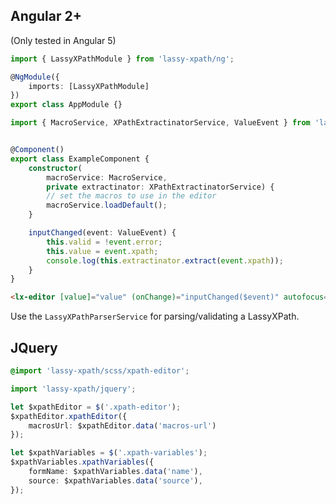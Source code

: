 ## Angular 2+

(Only tested in Angular 5)

```typescript
import { LassyXPathModule } from 'lassy-xpath/ng';

@NgModule({
    imports: [LassyXPathModule]
})
export class AppModule {}
```

```typescript
import { MacroService, XPathExtractinatorService, ValueEvent } from 'lassy-xpath/ng';


@Component()
export class ExampleComponent {
    constructor(
        macroService: MacroService,
        private extractinator: XPathExtractinatorService) {
        // set the macros to use in the editor
        macroService.loadDefault();
    }

    inputChanged(event: ValueEvent) {
        this.valid = !event.error;
        this.value = event.xpath;
        console.log(this.extractinator.extract(event.xpath));
    }
}
```

```html
<lx-editor [value]="value" (onChange)="inputChanged($event)" autofocus="true"></lx-editor>
```

Use the `LassyXPathParserService` for parsing/validating a LassyXPath.

## JQuery

```scss
@import 'lassy-xpath/scss/xpath-editor';
```

```typescript
import 'lassy-xpath/jquery';

let $xpathEditor = $('.xpath-editor');
$xpathEditor.xpathEditor({
    macrosUrl: $xpathEditor.data('macros-url')
});

let $xpathVariables = $('.xpath-variables');
$xpathVariables.xpathVariables({
    formName: $xpathVariables.data('name'),
    source: $xpathVariables.data('source'),
});
```
